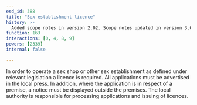 ```yaml
---
esd_id: 388
title: "Sex establishment licence"
history: >-
  Added scope notes in version 2.02. Scope notes updated in version 3.00 to cover Scottish legislation. Term name changed from 'Licence - sex establishment' to 'Licences - sex shops' in version 3.00. Name changed to 'Sex establishment licence' in version 4.00.
function: 163
interactions: [0, 4, 8, 9]
powers: [2339]
internal: false

---
```


In order to operate a sex shop or other sex establishment as defined under relevant legislation a licence is required. All applications must be advertised in the local press. In addition, where the application is in respect of a premise, a notice must be displayed outside the premises. The local authority is responsible for processing applications and issuing of licences.

